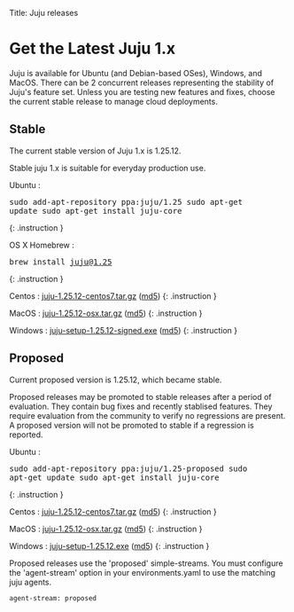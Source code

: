 Title: Juju releases


# Get the Latest Juju 1.x

Juju is available for Ubuntu (and Debian-based OSes), Windows, and MacOS.
There can be 2 concurrent releases representing the stability of Juju's
feature set. Unless you are testing new features and fixes, choose the
current stable release to manage cloud deployments.


## Stable

The current stable version of Juju 1.x is 1.25.12.

Stable juju 1.x is suitable for everyday production use.

Ubuntu
: <pre>sudo add-apt-repository ppa:juju/1.25
sudo apt-get update
sudo apt-get install juju-core</pre>
{: .instruction }

OS X Homebrew
: <pre>brew install juju@1.25</pre>
{: .instruction }

Centos
: [juju-1.25.12-centos7.tar.gz](https://launchpad.net/juju-core/1.25/1.25.12/+download/juju-1.25.12-centos7.tar.gz) ([md5](https://launchpad.net/juju-core/1.25/1.25.12/+download/juju-1.25.12-centos7.tar.gz/+md5))
{: .instruction }

MacOS
: [juju-1.25.12-osx.tar.gz](https://launchpad.net/juju-core/1.25/1.25.12/+download/juju-1.25.12-osx.tar.gz) ([md5](https://launchpad.net/juju-core/1.25/1.25.12/+download/juju-1.25.12-osx.tar.gz/+md5))
{: .instruction }

Windows
: [juju-setup-1.25.12-signed.exe](https://launchpad.net/juju-core/1.25/1.25.12/+download/juju-setup-1.25.12-signed.exe) ([md5](https://launchpad.net/juju-core/1.25/1.25.12/+download/juju-setup-1.25.12-signed.exe/+md5))
{: .instruction }


## Proposed

Current proposed version is 1.25.12, which became stable.

Proposed releases may be promoted to stable releases after a period of
evaluation. They contain bug fixes and recently stablised features. They
require evaluation from the community to verify no regressions are
present. A proposed version will not be promoted to stable if a
regression is reported.

Ubuntu
: <pre>sudo add-apt-repository ppa:juju/1.25-proposed
sudo apt-get update
sudo apt-get install juju-core</pre>
{: .instruction }

Centos
: [juju-1.25.12-centos7.tar.gz](https://launchpad.net/juju-core/1.25/1.25.12/+download/juju-1.25.12-centos7.tar.gz) ([md5](https://launchpad.net/juju-core/1.25/1.25.12/+download/juju-1.25.12-centos7.tar.gz/+md5))
{: .instruction }

MacOS
: [juju-1.25.12-osx.tar.gz](https://launchpad.net/juju-core/1.25/1.25.12/+download/juju-1.25.12-osx.tar.gz) ([md5](https://launchpad.net/juju-core/1.25/1.25.12/+download/juju-1.25.12-osx.tar.gz/+md5))
{: .instruction }

Windows
: [juju-setup-1.25.12.exe](https://launchpad.net/juju-core/1.25/1.25.12/+download/juju-setup-1.25.12.exe) ([md5](https://launchpad.net/juju-core/1.25/1.25.12/+download/juju-setup-1.25.12.exe/+md5))
{: .instruction }

Proposed releases use the 'proposed' simple-streams. You must configure
the 'agent-stream' option in your environments.yaml to use the matching
juju agents.

```no-highlight
agent-stream: proposed
```


